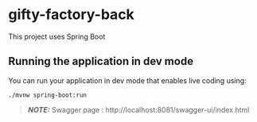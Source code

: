 # gifty-factory-back

This project uses Spring Boot

## Running the application in dev mode

You can run your application in dev mode that enables live coding using:
```shell script
./mvnw spring-boot:run
```

> **_NOTE:_**  Swagger page : http://localhost:8081/swagger-ui/index.html
